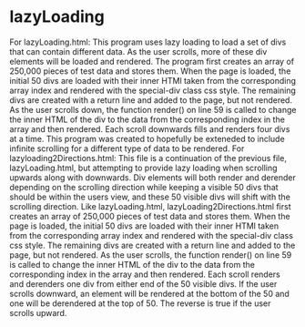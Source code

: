 # lazyLoading
For lazyLoading.html:
This program uses lazy loading to load a set of divs that can contain different data. As the user scrolls, more of these div elements will be loaded and rendered.
The program first creates an array of 250,000 pieces of test data and stores them. When the page is loaded, the initial 50 divs are loaded with their inner HTMl taken from the corresponding array index and rendered with the special-div class css style. The remaining divs are created with a return line and added to the page, but not rendered. As the user scrolls down, the function render() on line 59 is called to change the inner HTML of the div to the data from the corresponding index in the array and then rendered. Each scroll downwards fills and renders four divs at a time.
This program was created to hopefully be exteneded to include infinite scrolling for a different type of data to be rendered.
For lazyloading2Directions.html:
This file is a continuation of the previous file, lazyLoading.html, but attempting to provide lazy loading when scrolling upwards along with downwards. Div elements will both render and derender depending on the scrolling direction while keeping a visible 50 divs that should be within the users view, and these 50 visible divs will shift with the scrolling direction.
Like lazyLoading.html, lazyLoading2Directions.html first creates an array of 250,000 pieces of test data and stores them. When the page is loaded, the initial 50 divs are loaded with their inner HTMl taken from the corresponding array index and rendered with the special-div class css style. The remaining divs are created with a return line and added to the page, but not rendered. As the user scrolls, the function render() on line 59 is called to change the inner HTML of the div to the data from the corresponding index in the array and then rendered. Each scroll renders and derenders one div from either end of the 50 visible divs. If the user scrolls downward, an element will be rendered at the bottom of the 50 and one will be derendered at the top of 50. The reverse is true if the user scrolls upward.
